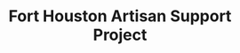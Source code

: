 ---
title: "Fort Houston Artisan Support Project"
url: /nashville/fort-houston-artisan-support-project/
shop: art
---